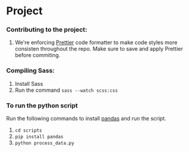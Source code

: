 # Project

### Contributing to the project:

1. We're enforcing [Prettier](https://marketplace.visualstudio.com/items?itemName=esbenp.prettier-vscode) code formatter to make code styles more consisten throughout the repo. Make sure to save and apply Prettier before commiting.

### Compiling Sass:

1. Install Sass
2. Run the command `sass --watch scss:css`

### To run the python script

Run the following commands to install [pandas](https://pandas.pydata.org/docs/getting_started/install.html) and run the script.

1. `cd scripts`
2. `pip install pandas`
3. `python process_data.py`
